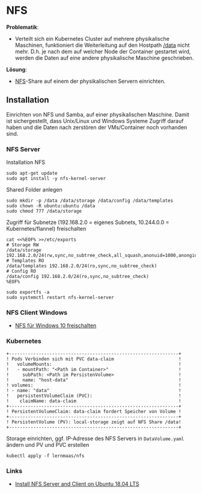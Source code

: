 NFS
===

**Problematik**:
* Verteilt sich ein Kubernetes Cluster auf mehrere physikalische Maschinen, funktioniert die Weiterleitung auf den Hostpath [/data](https://github.com/mc-b/lernkube/tree/master/data) nicht mehr. D.h. je nach dem auf welcher Node der Container gestartet wird, werden die Daten auf eine andere physikalische Maschine geschrieben.

**Lösung**:
* [NFS](https://wiki.ubuntuusers.de/NFS/)-Share auf einem der physikalischen Servern einrichten.

Installation 
------------

Einrichten von NFS und Samba, auf einer physikalischen Maschine. Damit ist sichergestellt, dass Unix/Linux und Windows Systeme Zugriff darauf haben und die Daten nach zerstören der VMs/Container noch vorhanden sind.

### NFS Server

Installation NFS

    sudo apt-get update
    sudo apt install -y nfs-kernel-server
    
Shared Folder anlegen

    sudo mkdir -p /data /data/storage /data/config /data/templates
    sudo chown -R ubuntu:ubuntu /data
    sudo chmod 777 /data/storage
    
Zugriff für Subnetze (192.168.2.0 = eigenes Subnets, 10.244.0.0 = Kubernetes/flannel) freischalten
    
    cat <<%EOF% >>/etc/exports
    # Storage RW
    /data/storage 192.168.2.0/24(rw,sync,no_subtree_check,all_squash,anonuid=1000,anongid=1000)
    # Templates RO
    /data/templates 192.168.2.0/24(ro,sync,no_subtree_check)
    # Config RO
    /data/config 192.168.2.0/24(ro,sync,no_subtree_check)
    %EOF%
     
    sudo exportfs -a
    sudo systemctl restart nfs-kernel-server

### NFS Client Windows

* [NFS für Windows 10 freischalten](https://forum.qnapclub.de/blog/entry/360-netzwerk-nfs-teil-2-die-alternative-zur-microsoft-netzwerk-freigabe-smb-samba-wi/)

### Kubernetes

    +---------------------------------------------------------------+
    ! Pods Verbinden sich mit PVC data-claim                        !   
    !   volumeMounts:                                               !
    !   - mountPath: "<Path im Container>"                          !
    !     subPath: <Path im PersistenVolume>                        !
    !     name: "host-data"                                         !
    ! volumes:                                                      !
    ! - name: "data"                                                !
    !   persistentVolumeClaim (PVC):                                !
    !    claimName: data-claim                                      !
    +---------------------------------------------------------------+
    ! PersistentVolumeClaim: data-claim fordert Speicher von Volume !   
    +---------------------------------------------------------------+
    ! PersistentVolume (PV): local-storage zeigt auf NFS Share /data!   
    +---------------------------------------------------------------+

Storage einrichten, ggf. IP-Adresse des NFS Servers in `DataVolume.yaml` ändern und PV und PVC erstellen 

    kubectl apply -f lernmaas/nfs


### Links

* [Install NFS Server and Client on Ubuntu 18.04 LTS](https://vitux.com/install-nfs-server-and-client-on-ubuntu/)



